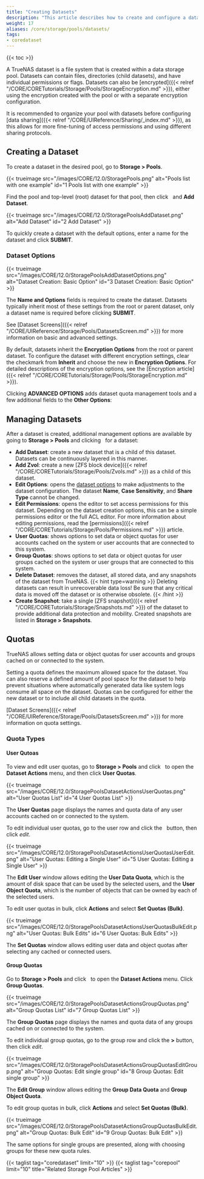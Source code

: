 ```yaml
---
title: "Creating Datasets"
description: "This article describes how to create and configure a dataset on TrueNAS CORE."
weight: 17
aliases: /core/storage/pools/datasets/
tags:
- coredataset
---
```


{{< toc >}}

A TrueNAS dataset is a file system that is created within a data storage pool.
Datasets can contain files, directories (child datasets), and have individual permissions or flags.
Datasets can also be [encrypted]({{< relref "/CORE/CORETutorials/Storage/Pools/StorageEncryption.md" >}}), either using the encryption created with the pool or with a separate encryption configuration.

It is recommended to organize your pool with datasets before configuring [data sharing]({{< relref "/CORE/UIReference/Sharing/_index.md" >}}), as this allows for more fine-tuning of access permissions and using different sharing protocols.

## Creating a Dataset

To create a dataset in the desired pool, go to **Storage > Pools**.

{{< trueimage src="/images/CORE/12.0/StoragePools.png" alt="Pools list with one example" id="1 Pools list with one example" >}}

Find the pool and top-level (root) dataset for that pool, then click <i class="fa fa-ellipsis-v" aria-hidden="true" title="Options"></i>&nbsp; and **Add Dataset**.

{{< trueimage src="/images/CORE/12.0/StoragePoolsAddDataset.png" alt="Add Dataset" id="2 Add Dataset" >}}

To quickly create a dataset with the default options, enter a name for the dataset and click **SUBMIT**.

### Dataset Options

{{< trueimage src="/images/CORE/12.0/StoragePoolsAddDatasetOptions.png" alt="Dataset Creation: Basic Option" id="3 Dataset Creation: Basic Option" >}}

The **Name and Options** fields is required to create the dataset.
Datasets typically inherit most of these settings from the root or parent dataset, only a dataset name is required before clicking **SUBMIT**.


See [Dataset Screens]({{< relref "/CORE/UIReference/Storage/Pools/DatasetsScreen.md" >}}) for more information on basic and advanced settings.

By default, datasets inherit the **Encryption Options** from the root or parent dataset.
To configure the dataset with different encryption settings, clear the checkmark from **Inherit** and choose the new in **Encryption Options**.
For detailed descriptions of the encryption options, see the [Encryption article]({{< relref "/CORE/CORETutorials/Storage/Pools/StorageEncryption.md" >}}).

Clicking **ADVANCED OPTIONS** adds dataset quota management tools and a few additional fields to the **Other Options**:

## Managing Datasets

After a dataset is created, additional management options are available by going to **Storage > Pools** and clicking <i class="fa fa-ellipsis-v" aria-hidden="true" title="Options"></i>&nbsp; for a dataset:

* **Add Dataset**: create a new dataset that is a child of this dataset.
  Datasets can be continuously layered in this manner.
* **Add Zvol**: create a new [ZFS block device]({{< relref "/CORE/CORETutorials/Storage/Pools/Zvols.md" >}}) as a child of this dataset.
* **Edit Options**: opens the [dataset options](#dataset-options) to make adjustments to the dataset configuration.
  The dataset **Name**, **Case Sensitivity**, and **Share Type** cannot be changed.
* **Edit Permissions**: opens the editor to set access permissions for this dataset.
  Depending on the dataset creation options, this can be a simple permissions editor or the full ACL editor. For more information about editing permissions, read the [permissions]({{< relref "/CORE/CORETutorials/Storage/Pools/Permissions.md" >}}) article.
* **User Quotas**: shows options to set data or object quotas for user accounts cached on the system or user accounts that are connected to this system.
* **Group Quotas**: shows options to set data or object quotas for user groups cached on the system or user groups that are connected to this system. 
* **Delete Dataset**: removes the dataset, all stored data, and any snapshots of the dataset from TrueNAS.
  {{< hint type=warning >}}
  Deleting datasets can result in unrecoverable data loss!
  Be sure that any critical data is moved off the dataset or is otherwise obsolete.
  {{< /hint >}}
* **Create Snapshot**: take a single [ZFS snapshot]({{< relref "/CORE/CORETutorials/Storage/Snapshots.md" >}}) of the dataset to provide additional data protection and mobility.
  Created snapshots are listed in **Storage > Snapshots**.

## Quotas

TrueNAS allows setting data or object quotas for user accounts and groups cached on or connected to the system.

Setting a quota defines the maximum allowed space for the dataset.
You can also reserve a defined amount of pool space for the dataset to help prevent situations where automatically generated data like system logs consume all space on the dataset.
Quotas can be configured for either the new dataset or to include all child datasets in the quota.

[Dataset Screens]({{< relref "/CORE/UIReference/Storage/Pools/DatasetsScreen.md" >}}) for more information on quota settings.

### Quota Types

#### User Qutoas
To view and edit user quotas, go to **Storage > Pools** and click <i class="fa fa-ellipsis-v" aria-hidden="true" title="Options"></i>&nbsp; to open the **Dataset Actions** menu, and then click **User Quotas**.

{{< trueimage src="/images/CORE/12.0/StoragePoolsDatasetActionsUserQuotas.png" alt="User Quotas List" id="4 User Quotas List" >}}

The **User Quotas** page displays the names and quota data of any user accounts cached on or connected to the system.

To edit individual user quotas, go to the user row and click the <i class="fa fa-ellipsis-v" aria-hidden="true" title="Options"></i>&nbsp; button, then click <i class="material-icons" aria-hidden="true" title="edit">edit</i>.

{{< trueimage src="/images/CORE/12.0/StoragePoolsDatasetActionsUserQuotasUserEdit.png" alt="User Quotas: Editing a Single User" id="5 User Quotas: Editing a Single User" >}}

The **Edit User** window allows editing the **User Data Quota**, which is the amount of disk space that can be used by the selected users, and the **User Object Quota**, which is the number of objects that can be owned by each of the selected users.

To edit user quotas in bulk, click **Actions** and select **Set Quotas (Bulk)**.

{{< trueimage src="/images/CORE/12.0/StoragePoolsDatasetActionsUserQuotasBulkEdit.png" alt="User Quotas: Bulk Edits" id="6 User Quotas: Bulk Edits" >}}

The **Set Quotas** window allows editing user data and object quotas after selecting any cached or connected users.

#### Group Quotas

Go to **Storage > Pools** and click <i class="fa fa-ellipsis-v" aria-hidden="true" title="Options"></i>&nbsp; to open the **Dataset Actions** menu.
Click **Group Quotas**.

{{< trueimage src="/images/CORE/12.0/StoragePoolsDatasetActionsGroupQuotas.png" alt="Group Quotas List" id="7 Group Quotas List" >}}

The **Group Quotas** page displays the names and quota data of any groups cached on or connected to the system.

To edit individual group quotas, go to the group row and click the **>** button, then click <i class="material-icons" aria-hidden="true" title="edit">edit</i>.

{{< trueimage src="/images/CORE/12.0/StoragePoolsDatasetActionsGroupQuotasEditGroup.png" alt="Group Quotas: Edit single group" id="8 Group Quotas: Edit single group" >}}

The **Edit Group** window allows editing the **Group Data Quota** and **Group Object Quota**.

To edit group quotas in bulk, click **Actions** and select **Set Quotas (Bulk)**.

{{< trueimage src="/images/CORE/12.0/StoragePoolsDatasetActionsGroupQuotasBulkEdit.png" alt="Group Quotas: Bulk Edit" id="9 Group Quotas: Bulk Edit" >}}

The same options for single groups are presented, along with choosing groups for these new quota rules.

{{< taglist tag="coredataset" limit="10" >}}
{{< taglist tag="corepool" limit="10" title="Related Storage Pool Articles" >}}
